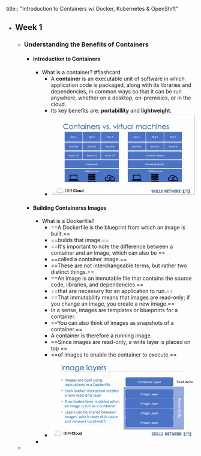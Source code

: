 title:: "Introduction to Containers w/ Docker, Kubernetes & OpenShift"

- ## Week 1
	- ### Understanding the Benefits of Containers
		- #### Introduction to Containers
			- What is a container? #flashcard
				- A **container** is an executable unit of software in which application code is packaged, along with its libraries and dependencies, in common ways so that it can be run anywhere, whether on a desktop, on-premisies, or in the cloud.
				- Its key benefits are: **portabillity** and **lightweight**.
				- ![image.png](../assets/image_1659713334665_0.png)
		- #### Building Containerss Images
			- What is a Dockerfile?
				- ==A Dockerfile is the blueprint from which an image is built.==
				- ==builds that image.==
				- ==It's important to note the difference between a container and an image, which can also be ==
				- ==called a container image.==
				- ==These are not interchangeable terms, but rather two distinct things.==
				- ==An image is an immutable file that contains the source code, libraries, and dependencies ==
				- ==that are necessary for an application to run.==
				- ==That immutability means that images are read-only; if you change an image, you create a new image.==
				- In a sense, images are templates or blueprints for a container.
				- ==You can also think of images as snapshots of a container.==
				- A container is therefore a running image.
				- ==Since images are read-only, a write layer is placed on top ==
				- ==of images to enable the container to execute.==
				- ![image.png](../assets/image_1659714500691_0.png)
			-
	-
